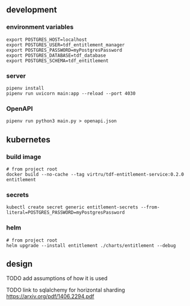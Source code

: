 
## development

### environment variables
```shell
export POSTGRES_HOST=localhost
export POSTGRES_USER=tdf_entitlement_manager
export POSTGRES_PASSWORD=myPostgresPassword
export POSTGRES_DATABASE=tdf_database
export POSTGRES_SCHEMA=tdf_entitlement
```

### server
```shell
pipenv install
pipenv run uvicorn main:app --reload --port 4030
```

### OpenAPI
```shell
pipenv run python3 main.py > openapi.json
```

## kubernetes

### build image
```shell
# from project root
docker build --no-cache --tag virtru/tdf-entitlement-service:0.2.0 entitlement
```

### secrets
```shell
kubectl create secret generic entitlement-secrets --from-literal=POSTGRES_PASSWORD=myPostgresPassword
```

### helm
```shell
# from project root
helm upgrade --install entitlement ./charts/entitlement --debug
```

## design
TODO add assumptions of how it is used

TODO link to sqlalchemy for horizontal sharding
https://arxiv.org/pdf/1406.2294.pdf
